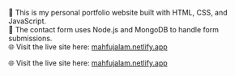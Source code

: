 🎨 This is my personal portfolio website built with HTML, CSS, and JavaScript.  
📝 The contact form uses Node.js and MongoDB to handle form submissions.  
🌐 Visit the live site here: [mahfujalam.netlify.app](https://mahfujalam.netlify.app)

🌐 Visit the live site here: [mahfujalam.netlify.app](https://portfolio-vab9.vercel.app/)

